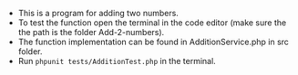- This is a program for adding two numbers.
- To test the function open the terminal in the code editor (make sure the the path is the folder Add-2-numbers).
- The function implementation can be found in AdditionService.php in src folder.
- Run `phpunit tests/AdditionTest.php` in the terminal.
